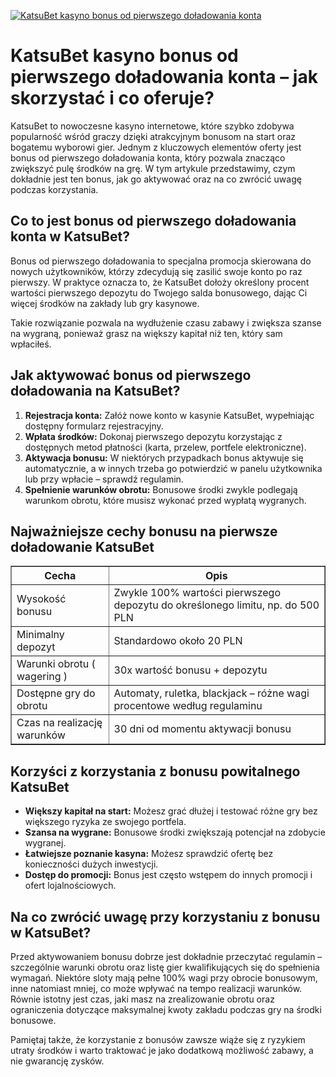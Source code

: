 [![KatsuBet kasyno bonus od pierwszego doładowania konta](https://123-caf.pages.dev/gitsignup.png)](https://vrmoo.ru/Bt82HjjY)

<h1>KatsuBet kasyno bonus od pierwszego doładowania konta – jak skorzystać i co oferuje?</h1> <p>KatsuBet to nowoczesne kasyno internetowe, które szybko zdobywa popularność wśród graczy dzięki atrakcyjnym bonusom na start oraz bogatemu wyborowi gier. Jednym z kluczowych elementów oferty jest bonus od pierwszego doładowania konta, który pozwala znacząco zwiększyć pulę środków na grę. W tym artykule przedstawimy, czym dokładnie jest ten bonus, jak go aktywować oraz na co zwrócić uwagę podczas korzystania.</p>  <h2>Co to jest bonus od pierwszego doładowania konta w KatsuBet?</h2> <p>Bonus od pierwszego doładowania to specjalna promocja skierowana do nowych użytkowników, którzy zdecydują się zasilić swoje konto po raz pierwszy. W praktyce oznacza to, że KatsuBet dołoży określony procent wartości pierwszego depozytu do Twojego salda bonusowego, dając Ci więcej środków na zakłady lub gry kasynowe.</p> <p>Takie rozwiązanie pozwala na wydłużenie czasu zabawy i zwiększa szanse na wygraną, ponieważ grasz na większy kapitał niż ten, który sam wpłaciłeś.</p>  <h2>Jak aktywować bonus od pierwszego doładowania na KatsuBet?</h2> <ol>   <li><strong>Rejestracja konta:</strong> Załóż nowe konto w kasynie KatsuBet, wypełniając dostępny formularz rejestracyjny.</li>   <li><strong>Wpłata środków:</strong> Dokonaj pierwszego depozytu korzystając z dostępnych metod płatności (karta, przelew, portfele elektroniczne).</li>   <li><strong>Aktywacja bonusu:</strong> W niektórych przypadkach bonus aktywuje się automatycznie, a w innych trzeba go potwierdzić w panelu użytkownika lub przy wpłacie – sprawdź regulamin.</li>   <li><strong>Spełnienie warunków obrotu:</strong> Bonusowe środki zwykle podlegają warunkom obrotu, które musisz wykonać przed wypłatą wygranych.</li> </ol>  <h2>Najważniejsze cechy bonusu na pierwsze doładowanie KatsuBet</h2> <table border="1" cellpadding="8" cellspacing="0" style="border-collapse: collapse; width: 100%;">   <thead>     <tr>       <th>Cecha</th>       <th>Opis</th>     </tr>   </thead>   <tbody>     <tr>       <td>Wysokość bonusu</td>       <td>Zwykle 100% wartości pierwszego depozytu do określonego limitu, np. do 500 PLN</td>     </tr>     <tr>       <td>Minimalny depozyt</td>       <td>Standardowo około 20 PLN</td>     </tr>     <tr>       <td>Warunki obrotu ( wagering )</td>       <td>30x wartość bonusu + depozytu</td>     </tr>     <tr>       <td>Dostępne gry do obrotu</td>       <td>Automaty, ruletka, blackjack – różne wagi procentowe według regulaminu</td>     </tr>     <tr>       <td>Czas na realizację warunków</td>       <td>30 dni od momentu aktywacji bonusu</td>     </tr>   </tbody> </table>  <h2>Korzyści z korzystania z bonusu powitalnego KatsuBet</h2> <ul>   <li><strong>Większy kapitał na start:</strong> Możesz grać dłużej i testować różne gry bez większego ryzyka ze swojego portfela.</li>   <li><strong>Szansa na wygrane:</strong> Bonusowe środki zwiększają potencjał na zdobycie wygranej.</li>   <li><strong>Łatwiejsze poznanie kasyna:</strong> Możesz sprawdzić ofertę bez konieczności dużych inwestycji.</li>   <li><strong>Dostęp do promocji:</strong> Bonus jest często wstępem do innych promocji i ofert lojalnościowych.</li> </ul>  <h2>Na co zwrócić uwagę przy korzystaniu z bonusu w KatsuBet?</h2> <p>Przed aktywowaniem bonusu dobrze jest dokładnie przeczytać regulamin – szczególnie warunki obrotu oraz listę gier kwalifikujących się do spełnienia wymagań. Niektóre sloty mają pełne 100% wagi przy obrocie bonusowym, inne natomiast mniej, co może wpływać na tempo realizacji warunków. Równie istotny jest czas, jaki masz na zrealizowanie obrotu oraz ograniczenia dotyczące maksymalnej kwoty zakładu podczas gry na środki bonusowe.</p>  <p>Pamiętaj także, że korzystanie z bonusów zawsze wiąże się z ryzykiem utraty środków i warto traktować je jako dodatkową możliwość zabawy, a nie gwarancję zysków.</p>
